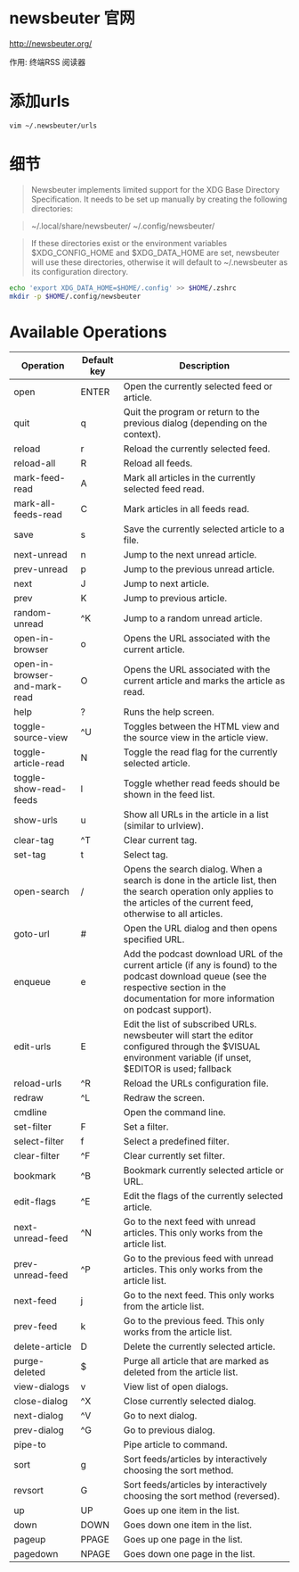 # newsbeuter 官网

http://newsbeuter.org/

作用: 终端RSS 阅读器

# 添加urls

```sh
vim ~/.newsbeuter/urls
```

# 细节

 >  Newsbeuter implements limited support for the XDG Base Directory
 > Specification. It needs to be set up manually by creating the
 > following directories:

 >    ~/.local/share/newsbeuter/
 >    ~/.config/newsbeuter/

 > If these directories exist or the environment variables
 > $XDG_CONFIG_HOME and $XDG_DATA_HOME are set, newsbeuter will use these
 > directories, otherwise it will default to ~/.newsbeuter as its
 > configuration directory.


```sh
echo 'export XDG_DATA_HOME=$HOME/.config' >> $HOME/.zshrc
mkdir -p $HOME/.config/newsbeuter
```


# Available Operations

 | Operation                     | Default key | Description                                                                                                                                                                                    |
 |-------------------------------|-------------|------------------------------------------------------------------------------------------------------------------------------------------------------------------------------------------------|
 | open                          | ENTER       | Open the currently selected feed or article.                                                                                                                                                   |
 | quit                          | q           | Quit the program or return to the previous dialog (depending on the context).                                                                                                                  |
 | reload                        | r           | Reload the currently selected feed.                                                                                                                                                            |
 | reload-all                    | R           | Reload all feeds.                                                                                                                                                                              |
 | mark-feed-read                | A           | Mark all articles in the currently selected feed read.                                                                                                                                         |
 | mark-all-feeds-read           | C           | Mark articles in all feeds read.                                                                                                                                                               |
 | save                          | s           | Save the currently selected article to a file.                                                                                                                                                 |
 | next-unread                   | n           | Jump to the next unread article.                                                                                                                                                               |
 | prev-unread                   | p           | Jump to the previous unread article.                                                                                                                                                           |
 | next                          | J           | Jump to next article.                                                                                                                                                                          |
 | prev                          | K           | Jump to previous article.                                                                                                                                                                      |
 | random-unread                 | ^K          | Jump to a random unread article.                                                                                                                                                               |
 | open-in-browser               | o           | Opens the URL associated with the current article.                                                                                                                                             |
 | open-in-browser-and-mark-read | O           | Opens the URL associated with the current article and marks the article as read.                                                                                                               |
 | help                          | ?           | Runs the help screen.                                                                                                                                                                          |
 | toggle-source-view            | ^U          | Toggles between the HTML view and the source view in the article view.                                                                                                                         |
 | toggle-article-read           | N           | Toggle the read flag for the currently selected article.                                                                                                                                       |
 | toggle-show-read-feeds        | l           | Toggle whether read feeds should be shown in the feed list.                                                                                                                                    |
 | show-urls                     | u           | Show all URLs in the article in a list (similar to urlview).                                                                                                                                   |
 | clear-tag                     | ^T          | Clear current tag.                                                                                                                                                                             |
 | set-tag                       | t           | Select tag.                                                                                                                                                                                    |
 | open-search                   | /           | Opens the search dialog. When a search is done in the article list, then the search operation only applies to the articles of the current feed, otherwise to all articles.                     |
 | goto-url                      | #           | Open the URL dialog and then opens specified URL.                                                                                                                                              |
 | enqueue                       | e           | Add the podcast download URL of the current article (if any is found) to the podcast download queue (see the respective section in the documentation for more information on podcast support). |
 | edit-urls                     | E           | Edit the list of subscribed URLs. newsbeuter will start the editor configured through the $VISUAL environment variable (if unset, $EDITOR is used; fallback                                    |
 | reload-urls                   | ^R          | Reload the URLs configuration file.                                                                                                                                                            |
 | redraw                        | ^L          | Redraw the screen.                                                                                                                                                                             |
 | cmdline                       | <colon>     | Open the command line.                                                                                                                                                                         |
 | set-filter                    | F           | Set a filter.                                                                                                                                                                                  |
 | select-filter                 | f           | Select a predefined filter.                                                                                                                                                                    |
 | clear-filter                  | ^F          | Clear currently set filter.                                                                                                                                                                    |
 | bookmark                      | ^B          | Bookmark currently selected article or URL.                                                                                                                                                    |
 | edit-flags                    | ^E          | Edit the flags of the currently selected article.                                                                                                                                              |
 | next-unread-feed              | ^N          | Go to the next feed with unread articles. This only works from the article list.                                                                                                               |
 | prev-unread-feed              | ^P          | Go to the previous feed with unread articles. This only works from the article list.                                                                                                           |
 | next-feed                     | j           | Go to the next feed. This only works from the article list.                                                                                                                                    |
 | prev-feed                     | k           | Go to the previous feed. This only works from the article list.                                                                                                                                |
 | delete-article                | D           | Delete the currently selected article.                                                                                                                                                         |
 | purge-deleted                 | $           | Purge all article that are marked as deleted from the article list.                                                                                                                            |
 | view-dialogs                  | v           | View list of open dialogs.                                                                                                                                                                     |
 | close-dialog                  | ^X          | Close currently selected dialog.                                                                                                                                                               |
 | next-dialog                   | ^V          | Go to next dialog.                                                                                                                                                                             |
 | prev-dialog                   | ^G          | Go to previous dialog.                                                                                                                                                                         |
 | pipe-to                       |             | Pipe article to command.                                                                                                                                                                       |
 | sort                          | g           | Sort feeds/articles by interactively choosing the sort method.                                                                                                                                 |
 | revsort                       | G           | Sort feeds/articles by interactively choosing the sort method (reversed).                                                                                                                      |
 | up                            | UP          | Goes up one item in the list.                                                                                                                                                                  |
 | down                          | DOWN        | Goes down one item in the list.                                                                                                                                                                |
 | pageup                        | PPAGE       | Goes up one page in the list.                                                                                                                                                                  |
 | pagedown                      | NPAGE       | Goes down one page in the list.                                                                                                                                                                |
